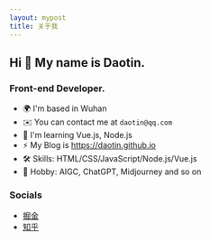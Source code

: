 ```yaml
---
layout: mypost
title: 关于我
---
```


<!--
<iframe src="//music.163.com/outchain/player?type=2&id=1970792395&auto=0&height=66" frameborder="0" width="100%" height="86px"></iframe> -->

## Hi 👋 My name is Daotin.

### Front-end Developer.

- 🌍 I'm based in Wuhan
- ✉️ You can contact me at `daotin@qq.com`
- 🧠 I'm learning Vue.js, Node.js
- ⚡ My Blog is https://daotin.github.io
- 🛠 Skills: HTML/CSS/JavaScript/Node.js/Vue.js
- 🎨 Hobby: AIGC, ChatGPT, Midjourney and so on

### Socials

- [掘金](https://juejin.cn/user/2084329777534216)
- [知乎](https://www.zhihu.com/people/daotin)



